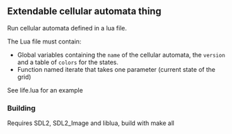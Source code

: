## Extendable cellular automata thing

Run cellular automata defined in a lua file.

The Lua file must contain: 
 * Global variables containing the `name` of the cellular automata, the `version` and a table of `colors` for the states.
 * Function named iterate that takes one parameter (current state of the grid)
 
 See life.lua for an example

### Building
Requires SDL2, SDL2_Image and liblua, build with make all